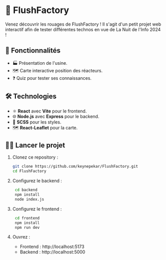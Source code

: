 # 🌟 FlushFactory

Venez découvrir les rouages de FlushFactory ! Il s'agit d'un petit projet web interactif afin de tester différentes technos en vue de La Nuit de l'Info 2024 !

## 🚀 Fonctionnalités
- 🏭 Présentation de l'usine.
- 🗺️ Carte interactive position des réacteurs.
- ❓ Quiz pour tester ses connaissances.

## 🛠️ Technologies
- ⚛️ **React** avec **Vite** pour le frontend.
- 🌐 **Node.js** avec **Express** pour le backend.
- 🎨 **SCSS** pour les styles.
- 🗺️ **React-Leaflet** pour la carte.

## 🏃‍♂️ Lancer le projet
1. Clonez ce repository :
   ```bash
   git clone https://github.com/keynepekar/FlushFactory.git
   cd FlushFactory
   ```

2. Configurez le backend :
   ```bash
    cd backend
    npm install
    node index.js
    ```

3. Configurez le frontend :
   ```bash
    cd frontend
    npm install
    npm run dev
    ```
4. Ouvrez :
   - Frontend : http://localhost:5173
   - Backend : http://localhost:5000